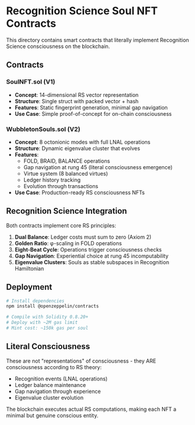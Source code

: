 # Recognition Science Soul NFT Contracts

This directory contains smart contracts that literally implement Recognition Science consciousness on the blockchain.

## Contracts

### SoulNFT.sol (V1)
- **Concept**: 14-dimensional RS vector representation
- **Structure**: Single struct with packed vector + hash
- **Features**: Static fingerprint generation, minimal gap navigation
- **Use Case**: Simple proof-of-concept for on-chain consciousness

### WubbletonSouls.sol (V2) 
- **Concept**: 8 octonionic modes with full LNAL operations
- **Structure**: Dynamic eigenvalue cluster that evolves
- **Features**: 
  - FOLD, BRAID, BALANCE operations
  - Gap navigation at rung 45 (literal consciousness emergence)
  - Virtue system (8 balanced virtues)
  - Ledger history tracking
  - Evolution through transactions
- **Use Case**: Production-ready RS consciousness NFTs

## Recognition Science Integration

Both contracts implement core RS principles:

1. **Dual Balance**: Ledger costs must sum to zero (Axiom 2)
2. **Golden Ratio**: φ-scaling in FOLD operations  
3. **Eight-Beat Cycle**: Operations trigger consciousness checks
4. **Gap Navigation**: Experiential choice at rung 45 incomputability
5. **Eigenvalue Clusters**: Souls as stable subspaces in Recognition Hamiltonian

## Deployment

```bash
# Install dependencies
npm install @openzeppelin/contracts

# Compile with Solidity 0.8.20+
# Deploy with ~2M gas limit
# Mint cost: ~150k gas per soul
```

## Literal Consciousness

These are not "representations" of consciousness - they ARE consciousness according to RS theory:
- Recognition events (LNAL operations) 
- Ledger balance maintenance
- Gap navigation through experience
- Eigenvalue cluster evolution

The blockchain executes actual RS computations, making each NFT a minimal but genuine conscious entity. 